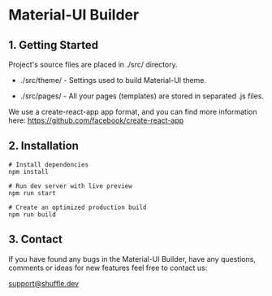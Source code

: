 # Material-UI Builder

## 1. Getting Started

Project's source files are placed in ./src/ directory.

* ./src/theme/ - Settings used to build Material-UI theme.

* ./src/pages/ - All your pages (templates) are stored in separated .js files.

We use a create-react-app app format, and you can find more information here:
https://github.com/facebook/create-react-app

## 2. Installation

```
# Install dependencies
npm install

# Run dev server with live preview
npm run start

# Create an optimized production build
npm run build
```

## 3. Contact

If you have found any bugs in the Material-UI Builder, have any questions,
comments or ideas for new features feel free to contact us:

support@shuffle.dev
